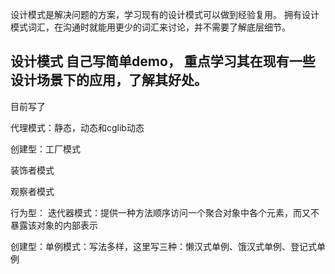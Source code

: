 设计模式是解决问题的方案，学习现有的设计模式可以做到经验复用。
拥有设计模式词汇，在沟通时就能用更少的词汇来讨论，并不需要了解底层细节。

## 设计模式 自己写简单demo， 重点学习其在现有一些设计场景下的应用，了解其好处。
目前写了

代理模式：静态，动态和cglib动态

创建型：工厂模式

装饰者模式

观察者模式
 
行为型： 迭代器模式：提供一种方法顺序访问一个聚合对象中各个元素，而又不暴露该对象的内部表示

创建型：单例模式：写法多样，这里写三种：懒汉式单例、饿汉式单例、登记式单例

[comment]: <> (/****/)